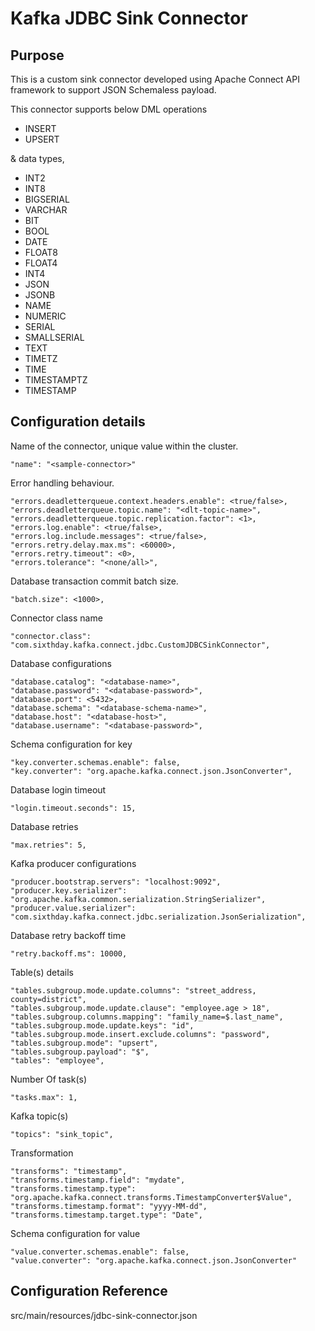 # Kafka JDBC Sink Connector

## Purpose

This is a custom sink connector developed using Apache Connect API framework to support JSON Schemaless payload.

This connector supports below DML operations

* INSERT
* UPSERT

& data types,

* INT2
* INT8
* BIGSERIAL
* VARCHAR
* BIT
* BOOL
* DATE
* FLOAT8
* FLOAT4
* INT4
* JSON
* JSONB
* NAME
* NUMERIC
* SERIAL
* SMALLSERIAL
* TEXT
* TIMETZ
* TIME
* TIMESTAMPTZ
* TIMESTAMP

## Configuration details

Name of the connector, unique value within the cluster.

```
"name": "<sample-connector>"
```

Error handling behaviour.

```
"errors.deadletterqueue.context.headers.enable": <true/false>,
"errors.deadletterqueue.topic.name": "<dlt-topic-name>",
"errors.deadletterqueue.topic.replication.factor": <1>,
"errors.log.enable": <true/false>,
"errors.log.include.messages": <true/false>,
"errors.retry.delay.max.ms": <60000>,
"errors.retry.timeout": <0>,
"errors.tolerance": "<none/all>",
```

Database transaction commit batch size.

```
"batch.size": <1000>,
```

Connector class name

```
"connector.class": "com.sixthday.kafka.connect.jdbc.CustomJDBCSinkConnector",
```

Database configurations

```
"database.catalog": "<database-name>",
"database.password": "<database-password>",
"database.port": <5432>,
"database.schema": "<database-schema-name>",
"database.host": "<database-host>",
"database.username": "<database-password>",
```

Schema configuration for key

```
"key.converter.schemas.enable": false,
"key.converter": "org.apache.kafka.connect.json.JsonConverter",
```

Database login timeout

```
"login.timeout.seconds": 15,
```

Database retries

```
"max.retries": 5,
```

Kafka producer configurations

```
"producer.bootstrap.servers": "localhost:9092",
"producer.key.serializer": "org.apache.kafka.common.serialization.StringSerializer",
"producer.value.serializer": "com.sixthday.kafka.connect.jdbc.serialization.JsonSerialization",
```

Database retry backoff time

```
"retry.backoff.ms": 10000,
```

Table(s) details

```
"tables.subgroup.mode.update.columns": "street_address, county=district",
"tables.subgroup.mode.update.clause": "employee.age > 18",
"tables.subgroup.columns.mapping": "family_name=$.last_name",
"tables.subgroup.mode.update.keys": "id",
"tables.subgroup.mode.insert.exclude.columns": "password",
"tables.subgroup.mode": "upsert",
"tables.subgroup.payload": "$",
"tables": "employee",
```

Number Of task(s)

```
"tasks.max": 1,
```

Kafka topic(s)

```
"topics": "sink_topic",
```

Transformation

```
"transforms": "timestamp",
"transforms.timestamp.field": "mydate",
"transforms.timestamp.type": "org.apache.kafka.connect.transforms.TimestampConverter$Value",
"transforms.timestamp.format": "yyyy-MM-dd",
"transforms.timestamp.target.type": "Date",
```

Schema configuration for value

```
"value.converter.schemas.enable": false,
"value.converter": "org.apache.kafka.connect.json.JsonConverter"
```

## Configuration Reference

src/main/resources/jdbc-sink-connector.json
